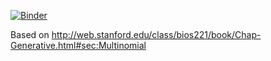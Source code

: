 [![Binder](https://mybinder.org/badge_logo.svg)](https://mybinder.org/v2/gh/bsmith89/multinomial-power-analysis/master?filepath=multinomial_power_analysis.ipynb)

Based on <http://web.stanford.edu/class/bios221/book/Chap-Generative.html#sec:Multinomial>
